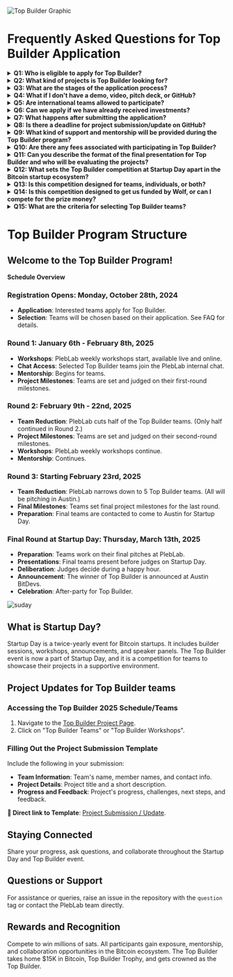 ![Top Builder Graphic](https://github.com/user-attachments/assets/63477527-be08-45f7-9eb1-7c72790232e8)

# Frequently Asked Questions for Top Builder Application

<details>
<summary><b>Q1: Who is eligible to apply for Top Builder?</b></summary>
A1: Eligible applicants include teams working on Bitcoin and Lightning projects, including startups, existing businesses, and individuals with a strong project concept with an MVP.
</details>

<details>
<summary><b>Q2: What kind of projects is Top Builder looking for?</b></summary>
A2: We seek innovative projects that contribute to the Bitcoin and Lightning ecosystem, ranging from technical solutions to unique business models. 
</details>

<details>
<summary><b>Q3: What are the stages of the application process?</b></summary>
A3: The process includes submitting an application. PlebLab will review the application and contact the team to schedule a call. Selected teams will be added to the PlebLab internal chat to receive mentorship from the PlebLab community starting on January 6th, 2025. Afterward, teams will use GitHub detailing the team, idea, and details, followed by updates from various phases of development, project milestones, and tournament review. The final five teams will be selected on Saturday, Feb 23rd, 2025. PlebLab will contact the teams to come to Austin for Startup Day.
</details>

<details>
<summary><b>Q4: What if I don't have a demo, video, pitch deck, or GitHub? </b></summary>
A4: Not all are required, but the more information you have, the more helpful it is for us to determine during the application process.
</details>

<details>
<summary><b>Q5: Are international teams allowed to participate?</b></summary>
A5: Yes, international teams are welcome, considering that if you make it to the Final Round, you can make it to Austin.
</details>

<details>
<summary><b>Q6: Can we apply if we have already received investments?</b></summary>
A7: Teams with prior investments can apply. 
</details>

<details>
<summary><b>Q7: What happens after submitting the application?</b></summary>
A8: Applications will be reviewed before December 31, 2024, continuously and selected teams will be contacted for the next steps.
</details>

<details>
<summary><b>Q8: Is there a deadline for project submission/update on GitHub?</b></summary>
A9: Deadlines align with the Top Builder program phases.
</details>

<details>
<summary><b>Q9: What kind of support and mentorship will be provided during the Top Builder program?</b></summary>
Participating teams in the Top Builder program will benefit from comprehensive support, including mentorship from the PlebLab community and access to our internal chat. Top Builder offers a unique platform for networking with judges and peers, fostering an environment of collaboration and growth. Additionally, the event is an excellent opportunity for exposure, as it draws attention from media and investors worldwide. Teams compete for equity-free prize money and recognition on a global stage—along with all the friends you will make.
</details>

<details>
<summary><b>Q10: Are there any fees associated with participating in Top Builder?</b></summary>
A11: There are no application or participation fees for Top Builder. Just bring your best because you will be going up against it. 
</details>

<details>
<summary><b>Q11: Can you describe the format of the final presentation for Top Builder and who will be evaluating the projects?</b></summary>
In the final stage of the Top Builder competition, teams are allotted a 20-minute slot to present the advancements and achievements of their projects. A 10-minute interactive Q&A session with a distinguished panel of judges follows this presentation. This panel comprises experts in the Bitcoin and Lightning fields, including seasoned investors, successful entrepreneurs, and technical specialists. Their role is to assess the projects based on innovation, execution, and potential impact on the Bitcoin ecosystem.
</details>

<details>
<summary><b>Q12: What sets the Top Builder competition at Startup Day apart in the Bitcoin startup ecosystem?</b></summary>
The Top Builder competition, featured at Startup Day, stands out as an event for Bitcoin startups worldwide. It offers a platform for innovative teams to compete, showcasing their projects in an environment rich with mentorship, exposure, and collaboration opportunities. This event is not just a competition; it's a celebration of groundbreaking ideas and emerging talent in the Bitcoin ecosystem, attracting attention from investors and media worldwide.
</details>

<details>
<summary><b>Q13: Is this competition designed for teams, individuals, or both?</b></summary>
<p>We prefer it if you already have a team, but if you need help, we can help you.</a>.</p>
</details>

<details>
<summary><b>Q14: Is this competition designed to get us funded by Wolf, or can I compete for the prize money?</b></summary>
<p>Recap of Season 1, we partnered with Wolf to create something special for the Bitcoin builder community. Rather than a typical 3-day hackathon, we offered a unique experience where participants could win $15,000 in Bitcoin—equity-free—focusing on the real reward: what builders created. Our goal was to provide builders with the time and resources to develop their ideas while bringing the PlebLab experience online for the first time.

After the successful completion of Top Builder Season 1 in 2024, PlebLab found itself buzzing with excitement and a newfound mission. The inaugural season brought together talented builders in the Bitcoin space, fostering innovation and creativity in ways that surpassed our expectations. The experience was so rewarding that we knew we needed to continue this momentum.

To elevate the initiative, we sought a new partner and found Timestamp, who loved everything about our first season and shared our vision for the competition. They wanted to ensure we had the flexibility and time needed to make Season 2 a success, focusing on attracting the best competitors.

With Timestamp on board for Season 2, we’re excited to nurture the next wave of Bitcoin innovators and see the incredible projects that will emerge!</p>
</details>
  
<details>
<summary><b>Q15: What are the criteria for selecting Top Builder teams?</b></summary>

The criteria for selecting Top Builder teams are multifaceted, focusing on innovation, contribution to the Bitcoin and Lightning ecosystem, and the project's potential impact.

- **Eligibility with a Focus on New Builders and Emerging Technology**: We are particularly eager to welcome new builders and entrepreneurs embarking on their journey in the Bitcoin and Lightning ecosystem. If you are in the early stages of establishing a Bitcoin business, have a fresh project concept, or are developing an innovative solution with a minimum viable product (MVP), you are the ideal candidate for this opportunity. Whether you're a startup just taking off, an individual with groundbreaking ideas, or even an existing business pivoting to Bitcoin technology, we are here to support your growth and innovation. Our goal is to nurture the next generation of Bitcoin innovators and entrepreneurs.

- **Project Type**: The competition looks for innovative projects contributing significantly to the Bitcoin and Lightning ecosystem. This includes a range of projects, from technical solutions to unique business models.

- **Application Process**: Teams must submit an application, which includes detailing their team, idea, and project details. PlebLab reviews these applications and selects teams for further mentoring and development.

- **Global**: International teams and teams with prior investments are encouraged to apply.

- **Engagement and Participation**: Active participation in PlebLab workshops, regular updates on project progress, and engagement with the community are essential aspects of the selection process. PlebLab helps you on your path to becoming a Top Builder.

- **Final Presentation**: In the final stage, teams are evaluated based on a presentation before a panel of judges comprising experts in the Bitcoin and Lightning fields. This assessment focuses on the innovation, execution, and potential impact of the projects.

Overall, the Top Builder teams are selected based on their innovative approach, their projects' relevance and potential impact on the Bitcoin ecosystem, and their active participation and engagement throughout the competition process.
</details>

# Top Builder Program Structure

## <strong>Welcome to the Top Builder Program!</strong>

<strong>Schedule Overview</strong>

### **Registration Opens: Monday, October 28th, 2024**
- **Application**: Interested teams apply for Top Builder.
- **Selection**: Teams will be chosen based on their application. See FAQ for details.

### **Round 1: January 6th - February 8th, 2025**
- **Workshops**: PlebLab weekly workshops start, available live and online.
- **Chat Access**: Selected Top Builder teams join the PlebLab internal chat.
- **Mentorship**: Begins for teams.
- **Project Milestones**: Teams are set and judged on their first-round milestones.

### **Round 2: February 9th - 22nd, 2025**
- **Team Reduction**: PlebLab cuts half of the Top Builder teams. (Only half continued in Round 2.)
- **Project Milestones**: Teams are set and judged on their second-round milestones.
- **Workshops**: PlebLab weekly workshops continue.
- **Mentorship**: Continues.

### **Round 3: Starting February 23rd, 2025**
- **Team Reduction**: PlebLab narrows down to 5 Top Builder teams. (All will be pitching in Austin.)
- **Final Milestones**: Teams set final project milestones for the last round.
- **Preparation**: Final teams are contacted to come to Austin for Startup Day.

### **Final Round at Startup Day: Thursday, March 13th, 2025**
- **Preparation**: Teams work on their final pitches at PlebLab.
- **Presentations**: Final teams present before judges on Startup Day.
- **Deliberation**: Judges decide during a happy hour.
- **Announcement**: The winner of Top Builder is announced at Austin BitDevs.
- **Celebration**: After-party for Top Builder.

![suday](https://github.com/user-attachments/assets/4e218bf7-e076-43b1-b48b-6f9e0dc3eca1)

## What is Startup Day?

Startup Day is a twice-yearly event for Bitcoin startups. It includes builder sessions, workshops, announcements, and speaker panels. The Top Builder event is now a part of Startup Day, and it is a competition for teams to showcase their projects in a supportive environment.

## Project Updates for Top Builder teams

### Accessing the Top Builder 2025 Schedule/Teams

1. Navigate to the [Top Builder Project Page](https://github.com/orgs/PlebLab/projects/8/views/1).
2. Click on "Top Builder Teams" or "Top Builder Workshops".

### Filling Out the Project Submission Template

Include the following in your submission:

- **Team Information**: Team's name, member names, and contact info.
- **Project Details**: Project title and a short description.
- **Progress and Feedback**: Project's progress, challenges, next steps, and feedback.

**🔗 Direct link to Template**: [Project Submission / Update](https://github.com/PlebLab/Top-Builder-Season-2/issues/new/choose).

## Staying Connected

Share your progress, ask questions, and collaborate throughout the Startup Day and Top Builder event.

## Questions or Support

For assistance or queries, raise an issue in the repository with the `question` tag or contact the PlebLab team directly.

## Rewards and Recognition

Compete to win millions of sats. All participants gain exposure, mentorship, and collaboration opportunities in the Bitcoin ecosystem. The Top Builder takes home $15K in Bitcoin, Top Builder Trophy, and gets crowned as the Top Builder.
